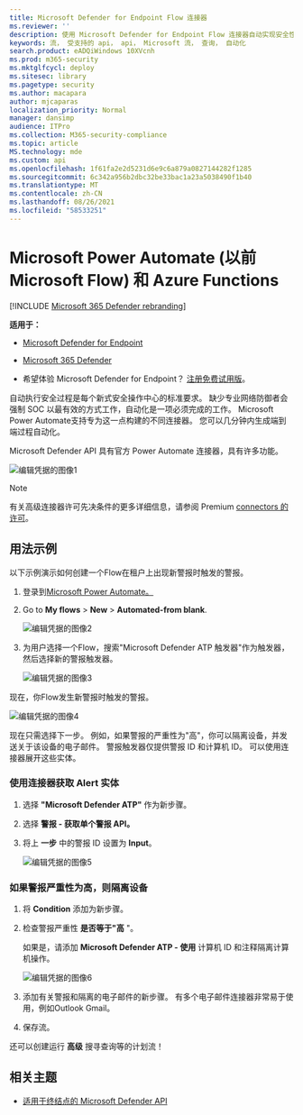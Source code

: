 ```yaml
---
title: Microsoft Defender for Endpoint Flow 连接器
ms.reviewer: ''
description: 使用 Microsoft Defender for Endpoint Flow 连接器自动实现安全性，并创建在租户上出现新警报时触发的流。
keywords: 流， 受支持的 api， api， Microsoft 流， 查询， 自动化
search.product: eADQiWindows 10XVcnh
ms.prod: m365-security
ms.mktglfcycl: deploy
ms.sitesec: library
ms.pagetype: security
ms.author: macapara
author: mjcaparas
localization_priority: Normal
manager: dansimp
audience: ITPro
ms.collection: M365-security-compliance
ms.topic: article
MS.technology: mde
ms.custom: api
ms.openlocfilehash: 1f61fa2e2d5231d6e9c6a879a0827144282f1285
ms.sourcegitcommit: 6c342a956b2dbc32be33bac1a23a5038490f1b40
ms.translationtype: MT
ms.contentlocale: zh-CN
ms.lasthandoff: 08/26/2021
ms.locfileid: "58533251"
---
```

# <a name="microsoft-power-automate-formerly-microsoft-flow-and-azure-functions"></a>Microsoft Power Automate (以前Microsoft Flow) 和 Azure Functions

[!INCLUDE [Microsoft 365 Defender rebranding](../../includes/microsoft-defender.md)]

**适用于：**
- [Microsoft Defender for Endpoint](https://go.microsoft.com/fwlink/p/?linkid=2154037)
- [Microsoft 365 Defender](https://go.microsoft.com/fwlink/?linkid=2118804)


- 希望体验 Microsoft Defender for Endpoint？ [注册免费试用版](https://signup.microsoft.com/create-account/signup?products=7f379fee-c4f9-4278-b0a1-e4c8c2fcdf7e&ru=https://aka.ms/MDEp2OpenTrial?ocid=docs-wdatp-exposedapis-abovefoldlink)。

自动执行安全过程是每个新式安全操作中心的标准要求。 缺少专业网络防御者会强制 SOC 以最有效的方式工作，自动化是一项必须完成的工作。 Microsoft Power Automate支持专为这一点构建的不同连接器。 您可以几分钟内生成端到端过程自动化。

Microsoft Defender API 具有官方 Power Automate 连接器，具有许多功能。

![编辑凭据的图像1](images/api-flow-0.png)

> [!NOTE]
> 有关高级连接器许可先决条件的更多详细信息，请参阅 Premium [connectors 的许可](/power-automate/triggers-introduction#licensing-for-premium-connectors)。


## <a name="usage-example"></a>用法示例

以下示例演示如何创建一个Flow在租户上出现新警报时触发的警报。

1. 登录到[Microsoft Power Automate。](https://flow.microsoft.com)

2. Go to **My flows** \> **New** \> **Automated-from blank**.

    ![编辑凭据的图像2](images/api-flow-1.png)

3. 为用户选择一个Flow，搜索"Microsoft Defender ATP 触发器"作为触发器，然后选择新的警报触发器。

    ![编辑凭据的图像3](images/api-flow-2.png)

现在，你Flow发生新警报时触发的警报。

![编辑凭据的图像4](images/api-flow-3.png)

现在只需选择下一步。
例如，如果警报的严重性为"高"，你可以隔离设备，并发送关于该设备的电子邮件。
警报触发器仅提供警报 ID 和计算机 ID。 可以使用连接器展开这些实体。

### <a name="get-the-alert-entity-using-the-connector"></a>使用连接器获取 Alert 实体

1. 选择 **"Microsoft Defender ATP"** 作为新步骤。

2. 选择 **警报 - 获取单个警报 API。**

3. 将上 **一步** 中的警报 ID 设置为 **Input**。

    ![编辑凭据的图像5](images/api-flow-4.png)

### <a name="isolate-the-device-if-the-alerts-severity-is-high"></a>如果警报严重性为高，则隔离设备

1. 将 **Condition** 添加为新步骤。

2. 检查警报严重性 **是否等于"高** "。

   如果是，请添加 **Microsoft Defender ATP - 使用** 计算机 ID 和注释隔离计算机操作。

    ![编辑凭据的图像6](images/api-flow-5.png)

3. 添加有关警报和隔离的电子邮件的新步骤。 有多个电子邮件连接器非常易于使用，例如Outlook Gmail。

4. 保存流。

还可以创建运行 **高级** 搜寻查询等的计划流！

## <a name="related-topic"></a>相关主题
- [适用于终结点的 Microsoft Defender API](apis-intro.md)
